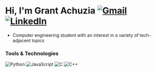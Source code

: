 # Hi, I'm Grant Achuzia [![Gmail](https://img.shields.io/badge/gmail-D14836?style=&logo=gmail&logoColor=white)](mailto:achuziaduby@gmail.com) [![LinkedIn](https://img.shields.io/badge/linkedin-0077B5?style=&logo=linkedin&logoColor=white)](https://www.linkedin.com/in/grant-achuzia-8259251b8/)

- Computer engineering student with an interest in a variety of tech-adjacent topics

### Tools & Technologies
![Python](https://img.shields.io/badge/python-3670A0?style=for-the-badge&logo=python&logoColor=ffdd54) 
![JavaScript](https://img.shields.io/badge/javascript-%23323330.svg?style=for-the-badge&logo=javascript&logoColor=%23F7DF1E) 
![C](https://img.shields.io/badge/c-%2300599C.svg?style=for-the-badge&logo=c&logoColor=white) 
![C++](https://img.shields.io/badge/c++-%2300599C.svg?style=for-the-badge&logo=c%2B%2B&logoColor=white)  


<!---
GAchuzia/GAchuzia is a ✨ special ✨ repository because its `README.md` (this file) appears on your GitHub profile.
You can click the Preview link to take a look at your changes.
--->
